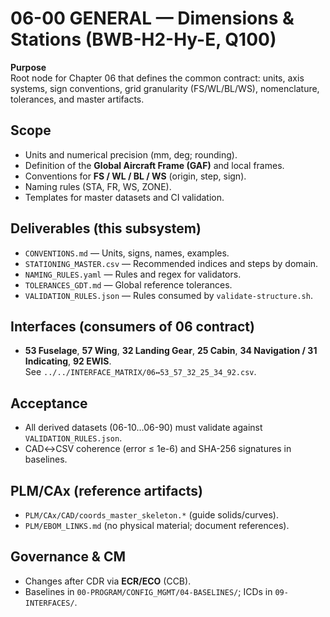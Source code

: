# 06-00 GENERAL — Dimensions & Stations (BWB-H2-Hy-E, Q100)

**Purpose**  
Root node for Chapter 06 that defines the common contract: units, axis systems, sign conventions, grid granularity (FS/WL/BL/WS), nomenclature, tolerances, and master artifacts.

## Scope
- Units and numerical precision (mm, deg; rounding).
- Definition of the **Global Aircraft Frame (GAF)** and local frames.
- Conventions for **FS / WL / BL / WS** (origin, step, sign).
- Naming rules (STA, FR, WS, ZONE).
- Templates for master datasets and CI validation.

## Deliverables (this subsystem)
- `CONVENTIONS.md` — Units, signs, names, examples.
- `STATIONING_MASTER.csv` — Recommended indices and steps by domain.
- `NAMING_RULES.yaml` — Rules and regex for validators.
- `TOLERANCES_GDT.md` — Global reference tolerances.
- `VALIDATION_RULES.json` — Rules consumed by `validate-structure.sh`.

## Interfaces (consumers of 06 contract)
- **53 Fuselage**, **57 Wing**, **32 Landing Gear**, **25 Cabin**, **34 Navigation / 31 Indicating**, **92 EWIS**.  
See `../../INTERFACE_MATRIX/06↔53_57_32_25_34_92.csv`.

## Acceptance
- All derived datasets (06-10…06-90) must validate against `VALIDATION_RULES.json`.
- CAD↔CSV coherence (error ≤ 1e-6) and SHA-256 signatures in baselines.

## PLM/CAx (reference artifacts)
- `PLM/CAx/CAD/coords_master_skeleton.*` (guide solids/curves).
- `PLM/EBOM_LINKS.md` (no physical material; document references).

## Governance & CM
- Changes after CDR via **ECR/ECO** (CCB).  
- Baselines in `00-PROGRAM/CONFIG_MGMT/04-BASELINES/`; ICDs in `09-INTERFACES/`.

